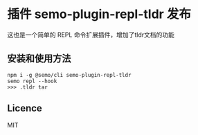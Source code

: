 # 插件 semo-plugin-repl-tldr 发布

这也是一个简单的 REPL 命令扩展插件，增加了tldr文档的功能

## 安装和使用方法

```
npm i -g @semo/cli semo-plugin-repl-tldr
semo repl --hook
>>> .tldr tar
```

## Licence

MIT